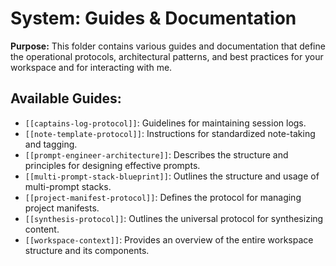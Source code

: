 # System: Guides & Documentation

**Purpose:** This folder contains various guides and documentation that define the operational protocols, architectural patterns, and best practices for your workspace and for interacting with me.

## Available Guides:

*   `[[captains-log-protocol]]`: Guidelines for maintaining session logs.
*   `[[note-template-protocol]]`: Instructions for standardized note-taking and tagging.
*   `[[prompt-engineer-architecture]]`: Describes the structure and principles for designing effective prompts.
*   `[[multi-prompt-stack-blueprint]]`: Outlines the structure and usage of multi-prompt stacks.
*   `[[project-manifest-protocol]]`: Defines the protocol for managing project manifests.
*   `[[synthesis-protocol]]`: Outlines the universal protocol for synthesizing content.
*   `[[workspace-context]]`: Provides an overview of the entire workspace structure and its components.